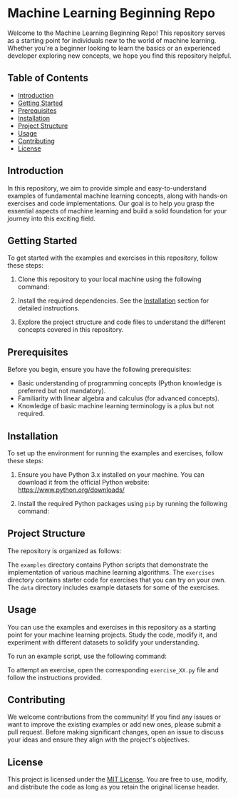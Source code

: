 # Machine Learning Beginning Repo

Welcome to the Machine Learning Beginning Repo! This repository serves as a starting point for individuals new to the world of machine learning. Whether you're a beginner looking to learn the basics or an experienced developer exploring new concepts, we hope you find this repository helpful.

## Table of Contents

- [Introduction](#introduction)
- [Getting Started](#getting-started)
- [Prerequisites](#prerequisites)
- [Installation](#installation)
- [Project Structure](#project-structure)
- [Usage](#usage)
- [Contributing](#contributing)
- [License](#license)

## Introduction

In this repository, we aim to provide simple and easy-to-understand examples of fundamental machine learning concepts, along with hands-on exercises and code implementations. Our goal is to help you grasp the essential aspects of machine learning and build a solid foundation for your journey into this exciting field.

## Getting Started

To get started with the examples and exercises in this repository, follow these steps:

1. Clone this repository to your local machine using the following command:

2. Install the required dependencies. See the [Installation](#installation) section for detailed instructions.

3. Explore the project structure and code files to understand the different concepts covered in this repository.

## Prerequisites

Before you begin, ensure you have the following prerequisites:

- Basic understanding of programming concepts (Python knowledge is preferred but not mandatory).
- Familiarity with linear algebra and calculus (for advanced concepts).
- Knowledge of basic machine learning terminology is a plus but not required.

## Installation

To set up the environment for running the examples and exercises, follow these steps:

1. Ensure you have Python 3.x installed on your machine. You can download it from the official Python website: https://www.python.org/downloads/

2. Install the required Python packages using `pip` by running the following command:

## Project Structure

The repository is organized as follows:

The `examples` directory contains Python scripts that demonstrate the implementation of various machine learning algorithms. The `exercises` directory contains starter code for exercises that you can try on your own. The `data` directory includes example datasets for some of the exercises.

## Usage

You can use the examples and exercises in this repository as a starting point for your machine learning projects. Study the code, modify it, and experiment with different datasets to solidify your understanding.

To run an example script, use the following command:


To attempt an exercise, open the corresponding `exercise_XX.py` file and follow the instructions provided.

## Contributing

We welcome contributions from the community! If you find any issues or want to improve the existing examples or add new ones, please submit a pull request. Before making significant changes, open an issue to discuss your ideas and ensure they align with the project's objectives.

## License

This project is licensed under the [MIT License](LICENSE). You are free to use, modify, and distribute the code as long as you retain the original license header.


